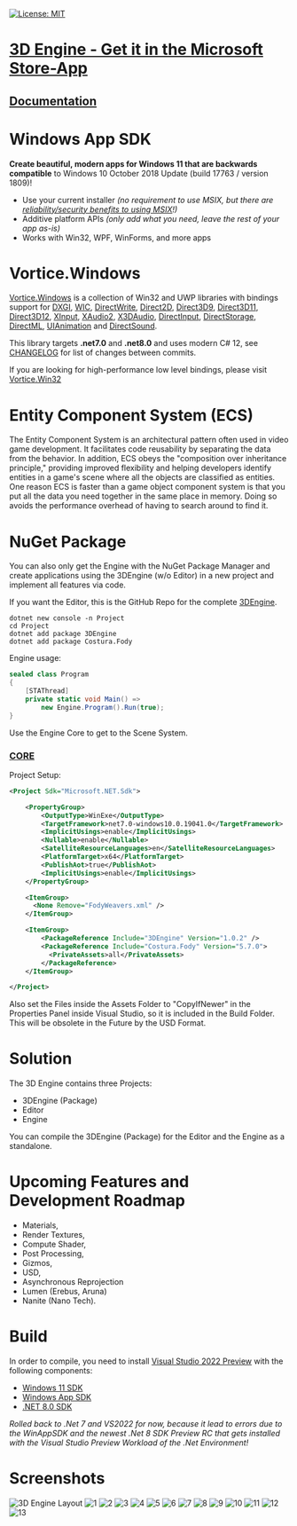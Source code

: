 [![License: MIT](https://img.shields.io/badge/License-MIT-green.svg)](https://github.com/CanTalat-Yakan/3DEngine/blob/master/LICENSE) 
# [3D Engine - Get it in the Microsoft Store-App](https://www.microsoft.com/store/apps/9NFSX6JPV0PS)
## [Documentation](https://engine3d.gitbook.io/wiki/) 

# Windows App SDK

**Create beautiful, modern apps for Windows 11 that are backwards compatible** to Windows 10 October 2018 Update (build 17763 / version 1809)!

* Use your current installer *(no requirement to use MSIX, but there are [reliability/security benefits to using MSIX](https://docs.microsoft.com/windows/msix/overview#key-features)!)*
* Additive platform APIs *(only add what you need, leave the rest of your app as-is)*
* Works with Win32, WPF, WinForms, and more apps

# Vortice.Windows

[Vortice.Windows](https://github.com/amerkoleci/Vortice.Windows) is a collection of Win32 and UWP libraries with bindings support for [DXGI](https://docs.microsoft.com/en-us/windows/desktop/direct3ddxgi/d3d10-graphics-programming-guide-dxgi), [WIC](https://docs.microsoft.com/en-us/windows/desktop/wic/-wic-lh), [DirectWrite](https://docs.microsoft.com/en-us/windows/desktop/directwrite/direct-write-portal), [Direct2D](https://docs.microsoft.com/en-us/windows/desktop/direct2d/direct2d-portal), [Direct3D9](https://docs.microsoft.com/en-us/windows/win32/direct3d9/dx9-graphics), [Direct3D11](https://docs.microsoft.com/en-us/windows/desktop/direct3d11/atoc-dx-graphics-direct3d-11), [Direct3D12](https://docs.microsoft.com/en-us/windows/desktop/direct3d12/directx-12-programming-guide), [XInput](https://docs.microsoft.com/en-us/windows/win32/xinput/getting-started-with-xinput), [XAudio2](https://docs.microsoft.com/en-us/windows/win32/xaudio2/xaudio2-introduction), [X3DAudio](https://docs.microsoft.com/it-it/windows/win32/xaudio2/x3daudio), [DirectInput](https://docs.microsoft.com/en-us/previous-versions/windows/desktop/ee416842(v=vs.85)), [DirectStorage](https://devblogs.microsoft.com/directx/landing-page/), [DirectML](https://docs.microsoft.com/en-us/windows/ai/directml/dml-intro), [UIAnimation](https://docs.microsoft.com/en-us/windows/win32/api/_uianimation) and [DirectSound](https://learn.microsoft.com/en-us/previous-versions/windows/desktop/bb318665(v=vs.85)).

This library targets **.net7.0** and **.net8.0** and uses modern C# 12, see [CHANGELOG](https://github.com/amerkoleci/Vortice.Windows/blob/main/CHANGELOG.md) for list of changes between commits.

If you are looking for high-performance low level bindings, please visit [Vortice.Win32](https://github.com/amerkoleci/Vortice.Win32)

# Entity Component System (ECS)

The Entity Component System is an architectural pattern often used in video game development. It facilitates code reusability by separating the data from the behavior. In addition, ECS obeys the "composition over inheritance principle," providing improved flexibility and helping developers identify entities in a game's scene where all the objects are classified as entities. One reason ECS is faster than a game object component system is that you put all the data you need together in the same place in memory. Doing so avoids the performance overhead of having to search around to find it.

# NuGet Package
You can also only get the Engine with the NuGet Package Manager and create applications using the 3DEngine (w/o Editor) in a new project and implement all features via code.

If you want the Editor, this is the GitHub Repo for the complete [3DEngine](https://github.com/CanTalat-Yakan/3DEngine/tree/master).

```Batch
dotnet new console -n Project
cd Project
dotnet add package 3DEngine
dotnet add package Costura.Fody
```

Engine usage: 

```C#
sealed class Program
{
    [STAThread]
    private static void Main() =>
        new Engine.Program().Run(true);
}
```

Use the Engine Core to get to the Scene System.
### [CORE](https://app.gitbook.com/o/JkBq1pLRTs0PVd8M1Z33/s/FQ0NAsexBZFs3RihmQyK/~/changes/36/engine/core)

Project Setup:

```XML
<Project Sdk="Microsoft.NET.Sdk">

	<PropertyGroup>
		<OutputType>WinExe</OutputType>
		<TargetFramework>net7.0-windows10.0.19041.0</TargetFramework>
		<ImplicitUsings>enable</ImplicitUsings>
		<Nullable>enable</Nullable>
		<SatelliteResourceLanguages>en</SatelliteResourceLanguages>
		<PlatformTarget>x64</PlatformTarget>
		<PublishAot>true</PublishAot>
		<ImplicitUsings>enable</ImplicitUsings>
	</PropertyGroup>

	<ItemGroup>
	  <None Remove="FodyWeavers.xml" />
	</ItemGroup>

	<ItemGroup>
		<PackageReference Include="3DEngine" Version="1.0.2" />
		<PackageReference Include="Costura.Fody" Version="5.7.0">
		  <PrivateAssets>all</PrivateAssets>
		</PackageReference>
	</ItemGroup>

</Project>
```

Also set the Files inside the Assets Folder to "CopyIfNewer" in the Properties Panel inside Visual Studio, so it is included in the Build Folder. This will be obsolete in the Future by the USD Format.

# Solution
The 3D Engine contains three Projects: 
* 3DEngine (Package)
* Editor
* Engine
 
You can compile the 3DEngine (Package) for the Editor and the Engine as a standalone. 

# Upcoming Features and Development Roadmap

* Materials,
* Render Textures,
* Compute Shader,
* Post Processing,
* Gizmos,
* USD,
* Asynchronous Reprojection
* Lumen (Erebus, Aruna)
* Nanite (Nano Tech).

# Build
In order to compile, you need to install [Visual Studio 2022 Preview](https://visualstudio.microsoft.com/vs/preview/) with the following components:

*  [Windows 11 SDK](https://developer.microsoft.com/en-us/windows/downloads/windows-sdk)
*  [Windows App SDK](https://learn.microsoft.com/en-us/windows/apps/windows-app-sdk/downloads)
*  [.NET 8.0 SDK](https://dotnet.microsoft.com/en-us/download/dotnet/8.0)

*Rolled back to .Net 7 and VS2022 for now, because it lead to errors due to the WinAppSDK and the newest .Net 8 SDK Preview RC that gets installed with the Visual Studio Preview Workload of the .Net Environment!*

# Screenshots
![3D Engine Layout](Screenshots/Layout.png)
![1](Screenshots/Screenshot_1.png)
![2](Screenshots/Screenshot_2.png)
![3](Screenshots/Screenshot_3.png)
![4](Screenshots/Screenshot_4.png)
![5](Screenshots/Screenshot_5.png)
![6](Screenshots/Screenshot_6.png)
![7](Screenshots/Screenshot_7.png)
![8](Screenshots/Screenshot_8.png)
![9](Screenshots/Screenshot_9.png)
![10](Screenshots/Screenshot_10.png)
![11](Screenshots/Screenshot_Build_1.png)
![12](Screenshots/Screenshot_Build_2.png)
![13](Screenshots/Screenshot_Folder.png)
